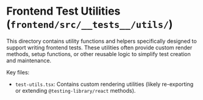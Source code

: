 # Frontend Test Utilities (`frontend/src/__tests__/utils/`)

This directory contains utility functions and helpers specifically designed to support writing frontend tests. These utilities often provide custom render methods, setup functions, or other reusable logic to simplify test creation and maintenance.

Key files:

*   `test-utils.tsx`: Contains custom rendering utilities (likely re-exporting or extending `@testing-library/react` methods). 